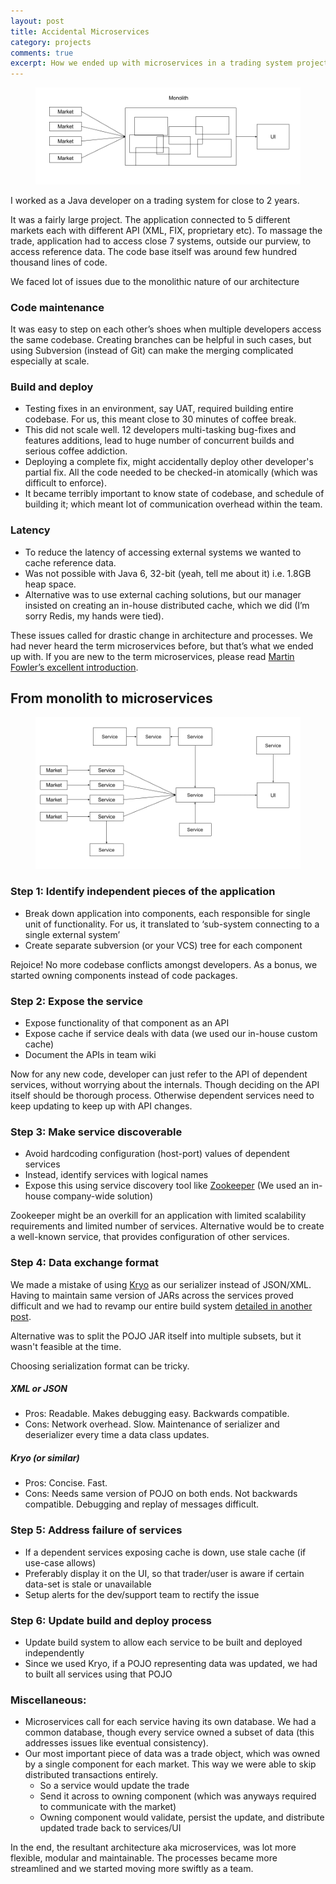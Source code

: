 ```yaml
---
layout: post
title: Accidental Microservices
category: projects
comments: true
excerpt: How we ended up with microservices in a trading system project  
---
```


<figure>
    <a href="#"><img src="/images/blog/monolith.png"></a>
</figure>

I worked as a Java developer on a trading system for close to 2 years. 

It was a fairly large project. The application connected to 5 different markets each with different API (XML, FIX, proprietary etc). To massage the trade, application had to access close 7 systems, outside our purview, to access reference data. The code base itself was around few hundred thousand lines of code. 

We faced lot of issues due to the monolithic nature of our architecture


### Code maintenance
It was easy to step on each other’s shoes when multiple developers access the same codebase. Creating branches can be helpful in such cases, but using Subversion (instead of Git) can make the merging complicated especially at scale. 

### Build and deploy
+ Testing fixes in an environment, say UAT, required building entire codebase. For us, this meant close to 30 minutes of coffee break. 
+ This did not scale well. 12 developers multi-tasking bug-fixes and features additions, lead to huge number of concurrent builds and serious coffee addiction.
+ Deploying a complete fix, might accidentally deploy other developer's partial fix. All the code needed to be checked-in atomically (which was difficult to enforce). 
+ It became terribly important to know state of codebase, and schedule of building it; which meant lot of communication overhead within the team.

### Latency
+ To reduce the latency of accessing external systems we wanted to cache reference data.
+ Was not possible with Java 6, 32-bit (yeah, tell me about it) i.e. 1.8GB heap space.
+ Alternative was to use external caching solutions, but our manager insisted on creating an in-house distributed cache, which we did (I’m sorry Redis, my hands were tied).

These issues called for drastic change in architecture and processes. We had never heard the term microservices before, but that’s what we ended up with. If you are new to the term microservices, please read [Martin Fowler’s excellent introduction](http://martinfowler.com/articles/microservices.html).

## From monolith to microservices

<figure>
    <a href="#"><img src="/images/blog/microservices.png"></a>
</figure>

### Step 1: Identify independent pieces of the application

+ Break down application into components, each responsible for single unit of functionality. For us, it translated to ‘sub-system connecting to a single external system’
+ Create separate subversion (or your VCS) tree for each component

Rejoice! No more codebase conflicts amongst developers. As a bonus, we started owning components instead of code packages. 

### Step 2: Expose the service

+ Expose functionality of that component as an API
+ Expose cache if service deals with data (we used our in-house custom cache)
+ Document the APIs in team wiki

Now for any new code, developer can just refer to the API of dependent services, without worrying about the internals. Though deciding on the API itself should be thorough process. Otherwise dependent services need to keep updating to keep up with API changes. 

### Step 3: Make service discoverable

+ Avoid hardcoding configuration (host-port) values of dependent services
+ Instead, identify services with logical names
+ Expose this using service discovery tool like [Zookeeper](https://zookeeper.apache.org/) (We used an in-house company-wide solution)

Zookeeper might be an overkill for an application with limited scalability requirements and limited number of services. Alternative would be to create a well-known service, that provides configuration of other services.

### Step 4: Data exchange format

We made a mistake of using [Kryo](https://github.com/EsotericSoftware/kryo) as our serializer instead of JSON/XML. Having to maintain same version of JARs across the services proved difficult and we had to revamp our entire build system [detailed in another post](http://www.deepakvadgama.com/projects/build-automation).

Alternative was to split the POJO JAR itself into multiple subsets, but it wasn't feasible at the time.

Choosing serialization format can be tricky.

##### XML or JSON
+ Pros: Readable. Makes debugging easy. Backwards compatible.
+ Cons: Network overhead. Slow. Maintenance of serializer and deserializer every time a data class updates.

##### Kryo (or similar)
+ Pros: Concise. Fast. 
+ Cons: Needs same version of POJO on both ends. Not backwards compatible. Debugging and replay of messages difficult.

### Step 5: Address failure of services

+ If a dependent services exposing cache is down, use stale cache (if use-case allows)
+ Preferably display it on the UI, so that trader/user is aware if certain data-set is stale or unavailable
+ Setup alerts for the dev/support team to rectify the issue

### Step 6: Update build and deploy process

+ Update build system to allow each service to be built and deployed independently
+ Since we used Kryo, if a POJO representing data was updated, we had to built all services using that POJO 

### Miscellaneous:

+ Microservices call for each service having its own database. We had a common database, though every service owned a subset of data (this addresses issues like eventual consistency).
+ Our most important piece of data was a trade object, which was owned by a single component for each market. This way we were able to skip distributed transactions entirely. 
    - So a service would update the trade 
    - Send it across to owning component (which was anyways required to communicate with the market) 
    - Owning component would validate, persist the update, and distribute updated trade back to services/UI

In the end, the resultant architecture aka microservices, was lot more flexible, modular and maintainable. The processes became more streamlined and we started moving more swiftly as a team.
